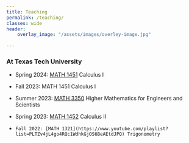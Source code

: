 ```yaml
---
title: Teaching
permalink: /teaching/
classes: wide
header:
    overlay_image: "/assets/images/overley-image.jpg"
    
---
```

###  At Texas Tech University


-   Spring 2024: [MATH 1451](https://www.youtube.com/playlist?list=PLTZv4jL4go4SiR4zn_RIRFLHYoi8643H6) Calculus I <br />

-   Fall 2023: MATH 1451 Calculus I<br />

-   Summer 2023: [MATH 3350](https://www.youtube.com/playlist?list=PLTZv4jL4go4S0VJdLFm0p4qdiPkFiqj9N) Higher Mathematics for Engineers and Scientists <br />
 
-    Spring 2023: [MATH 1452](https://www.youtube.com/playlist?list=PLTZv4jL4go4Q75HmF68qLb7AqOrOUjlJ6) Calculus II <br />

-     Fall 2022: [MATH 1321](https://www.youtube.com/playlist?list=PLTZv4jL4go4RQc1WdhkGjOS6BeAEtdJPQ) Trigonometry


